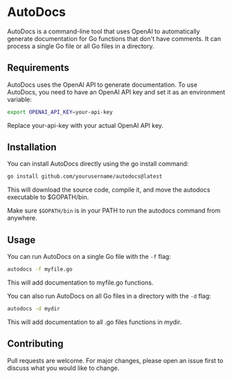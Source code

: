 # AutoDocs

AutoDocs is a command-line tool that uses OpenAI to automatically generate documentation for Go functions that don't have comments. It can process a single Go file or all Go files in a directory.

## Requirements

AutoDocs uses the OpenAI API to generate documentation. To use AutoDocs, you need to have an OpenAI API key and set it as an environment variable:

```bash
export OPENAI_API_KEY=your-api-key
```

Replace your-api-key with your actual OpenAI API key.

## Installation

You can install AutoDocs directly using the go install command:
```bash
go install github.com/yourusername/autodocs@latest
```

This will download the source code, compile it, and move the autodocs executable to $GOPATH/bin.

Make sure `$GOPATH/bin` is in your PATH to run the autodocs command from anywhere.

## Usage

You can run AutoDocs on a single Go file with the `-f` flag:

```bash
autodocs -f myfile.go
```

This will add documentation to myfile.go functions.

You can also run AutoDocs on all Go files in a directory with the `-d` flag:

```bash
autodocs -d mydir
```

This will add documentation to all .go files functions in mydir.


## Contributing

Pull requests are welcome. For major changes, please open an issue first to discuss what you would like to change.

